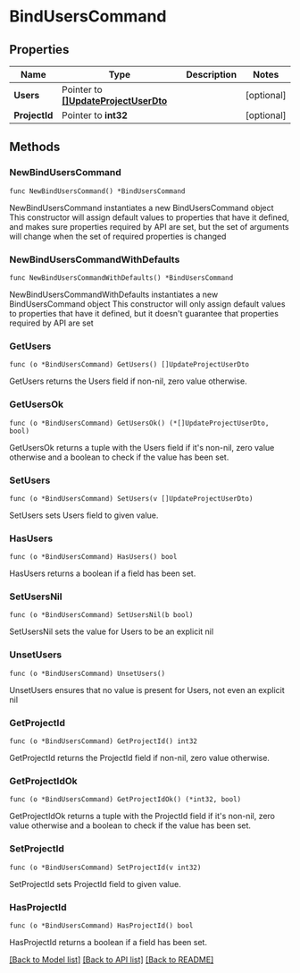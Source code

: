 # BindUsersCommand

## Properties

Name | Type | Description | Notes
------------ | ------------- | ------------- | -------------
**Users** | Pointer to [**[]UpdateProjectUserDto**](UpdateProjectUserDto.md) |  | [optional] 
**ProjectId** | Pointer to **int32** |  | [optional] 

## Methods

### NewBindUsersCommand

`func NewBindUsersCommand() *BindUsersCommand`

NewBindUsersCommand instantiates a new BindUsersCommand object
This constructor will assign default values to properties that have it defined,
and makes sure properties required by API are set, but the set of arguments
will change when the set of required properties is changed

### NewBindUsersCommandWithDefaults

`func NewBindUsersCommandWithDefaults() *BindUsersCommand`

NewBindUsersCommandWithDefaults instantiates a new BindUsersCommand object
This constructor will only assign default values to properties that have it defined,
but it doesn't guarantee that properties required by API are set

### GetUsers

`func (o *BindUsersCommand) GetUsers() []UpdateProjectUserDto`

GetUsers returns the Users field if non-nil, zero value otherwise.

### GetUsersOk

`func (o *BindUsersCommand) GetUsersOk() (*[]UpdateProjectUserDto, bool)`

GetUsersOk returns a tuple with the Users field if it's non-nil, zero value otherwise
and a boolean to check if the value has been set.

### SetUsers

`func (o *BindUsersCommand) SetUsers(v []UpdateProjectUserDto)`

SetUsers sets Users field to given value.

### HasUsers

`func (o *BindUsersCommand) HasUsers() bool`

HasUsers returns a boolean if a field has been set.

### SetUsersNil

`func (o *BindUsersCommand) SetUsersNil(b bool)`

 SetUsersNil sets the value for Users to be an explicit nil

### UnsetUsers
`func (o *BindUsersCommand) UnsetUsers()`

UnsetUsers ensures that no value is present for Users, not even an explicit nil
### GetProjectId

`func (o *BindUsersCommand) GetProjectId() int32`

GetProjectId returns the ProjectId field if non-nil, zero value otherwise.

### GetProjectIdOk

`func (o *BindUsersCommand) GetProjectIdOk() (*int32, bool)`

GetProjectIdOk returns a tuple with the ProjectId field if it's non-nil, zero value otherwise
and a boolean to check if the value has been set.

### SetProjectId

`func (o *BindUsersCommand) SetProjectId(v int32)`

SetProjectId sets ProjectId field to given value.

### HasProjectId

`func (o *BindUsersCommand) HasProjectId() bool`

HasProjectId returns a boolean if a field has been set.


[[Back to Model list]](../README.md#documentation-for-models) [[Back to API list]](../README.md#documentation-for-api-endpoints) [[Back to README]](../README.md)


